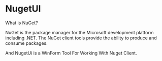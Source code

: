 # NugetUI

What is NuGet?

NuGet is the package manager for the Microsoft development platform including .NET. The NuGet client tools provide the ability to produce and consume packages.

And NugetUi is a WinForm Tool For Working With Nuget Client.
